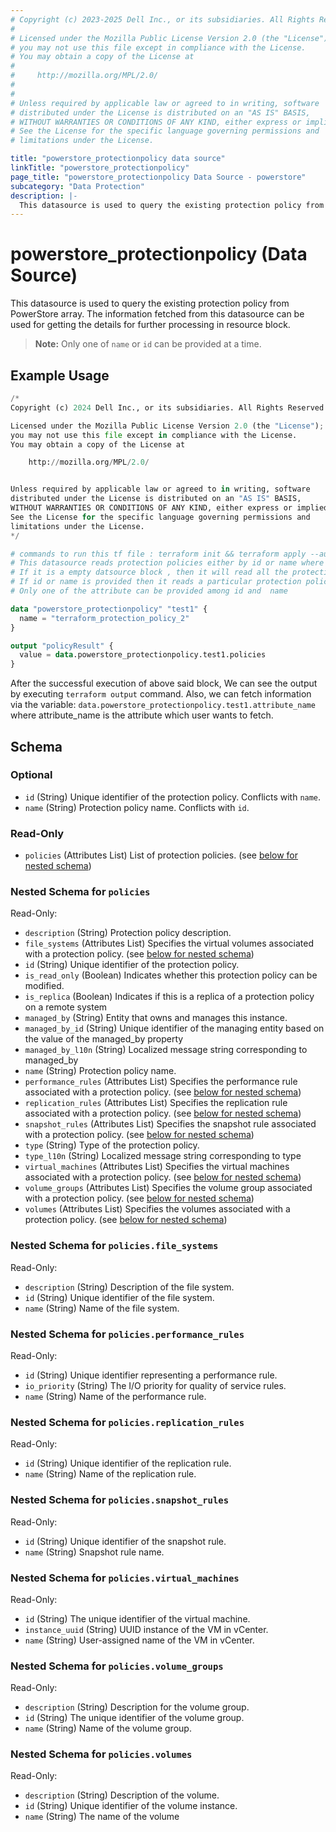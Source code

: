 ```yaml
---
# Copyright (c) 2023-2025 Dell Inc., or its subsidiaries. All Rights Reserved.
# 
# Licensed under the Mozilla Public License Version 2.0 (the "License");
# you may not use this file except in compliance with the License.
# You may obtain a copy of the License at
# 
#     http://mozilla.org/MPL/2.0/
# 
# 
# Unless required by applicable law or agreed to in writing, software
# distributed under the License is distributed on an "AS IS" BASIS,
# WITHOUT WARRANTIES OR CONDITIONS OF ANY KIND, either express or implied.
# See the License for the specific language governing permissions and
# limitations under the License.

title: "powerstore_protectionpolicy data source"
linkTitle: "powerstore_protectionpolicy"
page_title: "powerstore_protectionpolicy Data Source - powerstore"
subcategory: "Data Protection"
description: |-
  This datasource is used to query the existing protection policy from PowerStore array. The information fetched from this datasource can be used for getting the details for further processing in resource block.
---
```


# powerstore_protectionpolicy (Data Source)

This datasource is used to query the existing protection policy from PowerStore array. The information fetched from this datasource can be used for getting the details for further processing in resource block.

> **Note:** Only one of `name` or `id` can be provided at a time.

## Example Usage

```terraform
/*
Copyright (c) 2024 Dell Inc., or its subsidiaries. All Rights Reserved.

Licensed under the Mozilla Public License Version 2.0 (the "License");
you may not use this file except in compliance with the License.
You may obtain a copy of the License at

    http://mozilla.org/MPL/2.0/


Unless required by applicable law or agreed to in writing, software
distributed under the License is distributed on an "AS IS" BASIS,
WITHOUT WARRANTIES OR CONDITIONS OF ANY KIND, either express or implied.
See the License for the specific language governing permissions and
limitations under the License.
*/

# commands to run this tf file : terraform init && terraform apply --auto-approve
# This datasource reads protection policies either by id or name where user can provide a value to any one of them
# If it is a empty datsource block , then it will read all the protection policies
# If id or name is provided then it reads a particular protection policy with that id or name
# Only one of the attribute can be provided among id and  name 

data "powerstore_protectionpolicy" "test1" {
  name = "terraform_protection_policy_2"
}

output "policyResult" {
  value = data.powerstore_protectionpolicy.test1.policies
}
```

After the successful execution of above said block, We can see the output by executing `terraform output` command. Also, we can fetch information via the variable: `data.powerstore_protectionpolicy.test1.attribute_name` where attribute_name is the attribute which user wants to fetch.

<!-- schema generated by tfplugindocs -->
## Schema

### Optional

- `id` (String) Unique identifier of the protection policy. Conflicts with `name`.
- `name` (String) Protection policy name. Conflicts with `id`.

### Read-Only

- `policies` (Attributes List) List of protection policies. (see [below for nested schema](#nestedatt--policies))

<a id="nestedatt--policies"></a>
### Nested Schema for `policies`

Read-Only:

- `description` (String) Protection policy description.
- `file_systems` (Attributes List) Specifies the virtual volumes associated with a protection policy. (see [below for nested schema](#nestedatt--policies--file_systems))
- `id` (String) Unique identifier of the protection policy.
- `is_read_only` (Boolean) Indicates whether this protection policy can be modified.
- `is_replica` (Boolean) Indicates if this is a replica of a protection policy on a remote system
- `managed_by` (String) Entity that owns and manages this instance.
- `managed_by_id` (String) Unique identifier of the managing entity based on the value of the managed_by property
- `managed_by_l10n` (String) Localized message string corresponding to managed_by
- `name` (String) Protection policy name.
- `performance_rules` (Attributes List) Specifies the performance rule associated with a protection policy. (see [below for nested schema](#nestedatt--policies--performance_rules))
- `replication_rules` (Attributes List) Specifies the replication rule associated with a protection policy. (see [below for nested schema](#nestedatt--policies--replication_rules))
- `snapshot_rules` (Attributes List) Specifies the snapshot rule associated with a protection policy. (see [below for nested schema](#nestedatt--policies--snapshot_rules))
- `type` (String) Type of the protection policy.
- `type_l10n` (String) Localized message string corresponding to type
- `virtual_machines` (Attributes List) Specifies the virtual machines associated with a protection policy. (see [below for nested schema](#nestedatt--policies--virtual_machines))
- `volume_groups` (Attributes List) Specifies the volume group associated with a protection policy. (see [below for nested schema](#nestedatt--policies--volume_groups))
- `volumes` (Attributes List) Specifies the volumes associated with a protection policy. (see [below for nested schema](#nestedatt--policies--volumes))

<a id="nestedatt--policies--file_systems"></a>
### Nested Schema for `policies.file_systems`

Read-Only:

- `description` (String) Description of the file system.
- `id` (String) Unique identifier of the file system.
- `name` (String) Name of the file system.


<a id="nestedatt--policies--performance_rules"></a>
### Nested Schema for `policies.performance_rules`

Read-Only:

- `id` (String) Unique identifier representing a performance rule.
- `io_priority` (String) The I/O priority for quality of service rules.
- `name` (String) Name of the performance rule.


<a id="nestedatt--policies--replication_rules"></a>
### Nested Schema for `policies.replication_rules`

Read-Only:

- `id` (String) Unique identifier of the replication rule.
- `name` (String) Name of the replication rule.


<a id="nestedatt--policies--snapshot_rules"></a>
### Nested Schema for `policies.snapshot_rules`

Read-Only:

- `id` (String) Unique identifier of the snapshot rule.
- `name` (String) Snapshot rule name.


<a id="nestedatt--policies--virtual_machines"></a>
### Nested Schema for `policies.virtual_machines`

Read-Only:

- `id` (String) The unique identifier of the virtual machine.
- `instance_uuid` (String) UUID instance of the VM in vCenter.
- `name` (String) User-assigned name of the VM in vCenter.


<a id="nestedatt--policies--volume_groups"></a>
### Nested Schema for `policies.volume_groups`

Read-Only:

- `description` (String) Description for the volume group.
- `id` (String) The unique identifier of the volume group.
- `name` (String) Name of the volume group.


<a id="nestedatt--policies--volumes"></a>
### Nested Schema for `policies.volumes`

Read-Only:

- `description` (String) Description of the volume.
- `id` (String) Unique identifier of the volume instance.
- `name` (String) The name of the volume
